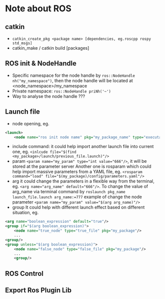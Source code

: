 # Note about ROS
## catkin 
- `catkin_create_pkg <package name> [dependencies, eg.roscpp rospy std_msgs]`
- catkin_make / catkin build [packages]


## ROS init & NodeHandle
- Specific namespace for the node handle by `ros::NodeHandle nh("my_namespace")`, then the node handle will be located at <node_namespace>/my_namespace
- Private namespace: `ros::NodeHandle priNh('~')`
- Way to analyse the node handle
???

## Launch file
- node opening, eg.
```xml
<launch>
    <node name="ros init node name" pkg="my_package_name" type="executable file name" output="screen/" ns="my node namespace"/>
```
- include command: it could help import another launch file into current one, eg. `<inlcude file="$(find <my_package>/launch/previous_file.launch)"/>`
- param
`<param name="my_param" type="int value="666"/>`, it will be stored at the parameter server
Another one is rosparam which could help import massive parameters from a YAML file, eg. `<rosparam command="load" file="$(my_package)/config/parameters.yaml"/>`
- arg
it could change the parameters in a flexible way from the terminal, eg. `<arg name="arg_name" default="666"/>`. To change the value of arg_name via terminal command by `roslaunch pkg_name launch_file.launch arg_name:=777`
example of change the node parameter `<param name="my_param" value="$(arg arg_name)"/>`
- group
It could help with different launch effect based on different situation, eg. 
```xml
<arg name="boolean_expression" default="true"/>
<group if="$(arg boolean_expression)">
    <node name="true_node" type="true_file" pkg="my_package"/>
    ...
<group/>
<group unless="$(arg boolean_expression)">
    <node name="false_node" type="false_file" pkg="my_package"/>
    ...
    <group/>
```
## ROS Control


## Export Ros Plugin Lib

